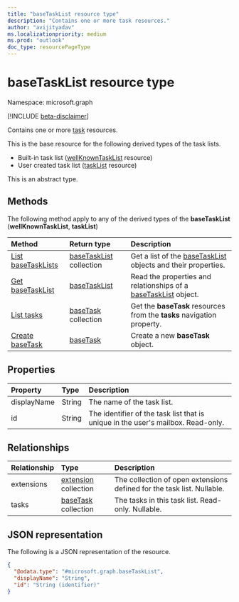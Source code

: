 ```yaml
---
title: "baseTaskList resource type"
description: "Contains one or more task resources."
author: "avijityadav"
ms.localizationpriority: medium
ms.prod: "outlook"
doc_type: resourcePageType
---
```


# baseTaskList resource type

Namespace: microsoft.graph

[!INCLUDE [beta-disclaimer](../../includes/beta-disclaimer.md)]

Contains one or more [task](./basetask.md) resources.

This is the base resource for the following derived types of the task lists.
* Built-in task list ([wellKnownTaskList](../resources/wellknowntasklist.md) resource)
* User created task list ([taskList](../resources/tasklist.md) resource) 

This is an abstract type.

## Methods
The following method apply to any of the derived types of the **baseTaskList** (**wellKnownTaskList**, **taskList**)

|Method|Return type|Description|
|:---|:---|:---|
|[List baseTaskLists](../api/tasks-list-lists.md)|[baseTaskList](../resources/basetasklist.md) collection|Get a list of the [baseTaskList](../resources/basetasklist.md) objects and their properties.|
|[Get baseTaskList](../api/basetasklist-get.md)|[baseTaskList](../resources/basetasklist.md)|Read the properties and relationships of a [baseTaskList](../resources/basetasklist.md) object.|
|[List tasks](../api/basetasklist-list-tasks.md)|[baseTask](../resources/basetask.md) collection|Get the **baseTask** resources from the **tasks** navigation property.|
|[Create baseTask](../api/basetasklist-post-tasks.md)|[baseTask](../resources/basetask.md)|Create a new **baseTask** object.|

## Properties
|Property|Type|Description|
|:---|:---|:---|
|displayName|String|The name of the task list.|
|id|String|The identifier of the task list that is unique in the user's mailbox. Read-only.|

## Relationships
|Relationship|Type|Description|
|:---|:---|:---|
|extensions|[extension](../resources/extension.md) collection|The collection of open extensions defined for the task list. Nullable.|
|tasks|[baseTask](../resources/basetask.md) collection|The tasks in this task list. Read-only. Nullable.|

## JSON representation
The following is a JSON representation of the resource.
<!-- {
  "blockType": "resource",
  "keyProperty": "id",
  "@odata.type": "microsoft.graph.baseTaskList",
  "openType": false
}
-->
``` json
{
  "@odata.type": "#microsoft.graph.baseTaskList",
  "displayName": "String",
  "id": "String (identifier)"
}
```

